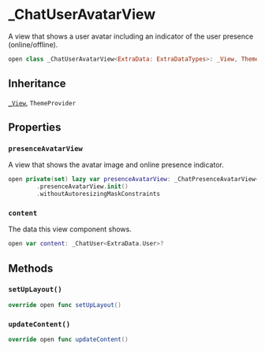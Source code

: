 # \_ChatUserAvatarView

A view that shows a user avatar including an indicator of the user presence (online/offline).

``` swift
open class _ChatUserAvatarView<ExtraData: ExtraDataTypes>: _View, ThemeProvider 
```

## Inheritance

[`_View`](/_View), `ThemeProvider`

## Properties

### `presenceAvatarView`

A view that shows the avatar image and online presence indicator.

``` swift
open private(set) lazy var presenceAvatarView: _ChatPresenceAvatarView<ExtraData> = components
        .presenceAvatarView.init()
        .withoutAutoresizingMaskConstraints
```

### `content`

The data this view component shows.

``` swift
open var content: _ChatUser<ExtraData.User>? 
```

## Methods

### `setUpLayout()`

``` swift
override open func setUpLayout() 
```

### `updateContent()`

``` swift
override open func updateContent() 
```
